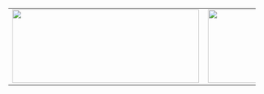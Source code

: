 <center>
<table>
    <tr>
        <td><img align="left" width="380px" height="150px" src="https://github-readme-stats.vercel.app/api/top-langs/?username=godoineto&layout=compact&theme=graywhite&langs_count=10" /></td>
        <td><img align="left" width="450px" height="150px" src="https://github-readme-stats.vercel.app/api?username=godoineto&hide=stars,contribs&count_private=true&show_icons=true&theme=graywhite"/></td>
    </tr>   
</table>
</center>
